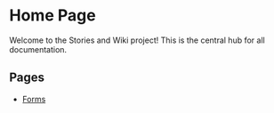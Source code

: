 # Home Page
Welcome to the Stories and Wiki project! This is the central hub for all documentation.

## Pages
- [Forms](Forms.md)